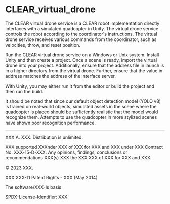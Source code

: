 # CLEAR_virtual_drone
The CLEAR virtual drone service is a CLEAR robot implementation directly interfaces with a simulated quadcopter in Unity. The virtual drone service controls the robot according to the coordinator's instructions. The virtual drone service receives various commands from the coordinator, such as velocities, throw, and reset position.
 
Run the CLEAR virtual drone service on a Windows or Unix system. Install Unity and then create a project. Once a scene is ready, import the virtual drone into your project. Additionally, ensure that the address file in launch is in a higher directory from the virtual drone. Further, ensure that the value in address matches the address of the interface server.
 
With Unity, you may either run it from the editor or build the project and then run the build.


It should be noted that since our default object detection model (YOLO v8) is trained on real-world objects, simulated assets in the scene where the quadcopter is placed should be sufficiently realistic that the model would recognize them. Attempts to use the quadcopter in more stylized scenes have shown poor recognition performance.

-----

XXX A. XXX. Distribution is unlimited.
 
XXX supported XXXnder XXX of XXX for XXX and XXX under XXX Contract No. XXX-15-D-XXX. Any opinions, findings, conclusions or recommendations XXX(s) XXX the XXX XXX of XXX for XXX and XXX.

© 2023 XXX.

XXX.XXX-11 Patent Rights - XXX (May 2014)

The software/XXX-Is basis

SPDX-License-Identifier: XXX
